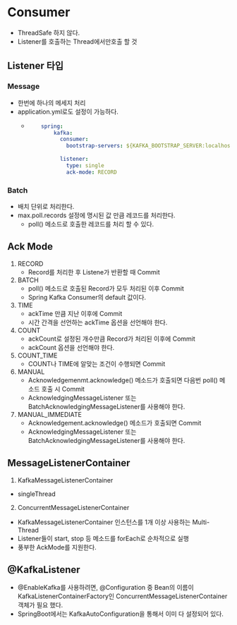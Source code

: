 # Consumer

- ThreadSafe 하지 않다.
- Listener를 호출하는 Thread에서만호출 할 것

## Listener 타입

### Message 
- 한번에 하나의 메세지 처리
- application.yml로도 설정이 가능하다.
  - ```yaml
        spring:
            kafka:
              consumer:
                bootstrap-servers: ${KAFKA_BOOTSTRAP_SERVER:localhost:9092}
            
              listener:
                type: single
                ack-mode: RECORD
    ```

### Batch 
- 배치 단위로 처리한다.
- max.poll.records 설정에 명시된 값 만큼 레코드를 처리한다.
  - poll() 메소드로 호출한 레코드를 처리 할 수 있다.



## Ack Mode

1. RECORD
    - Record를 처리한 후 Listene가 반환할 때 Commit
2. BATCH
    - poll() 메소드로 호출된 Record가 모두 처리된 이후 Commit
    - Spring Kafka Consumer의 default 값이다.
3. TIME
    - ackTime 만큼 지난 이후에 Commit
    - 시간 간격을 선언하는 ackTime 옵션을 선언해야 한다.
4. COUNT
    - ackCount로 설정된 개수만큼 Record가 처리된 이후에 Commit
    - ackCount 옵션을 선언해야 한다.
5. COUNT_TIME
    - COUNT나 TIME에 알맞는 조건이 수행되면 Commit
6. MANUAL
    - Acknowledgemenmt.acknowledge() 메소드가 호출되면 다음번 poll() 메소드 호출 시 Commit
    - AcknowledgingMessageListener 또는 BatchAcknowledgingMessageListener를 사용해야 한다.
7. MANUAL_IMMEDIATE
    - Acknowledgement.acknowledge() 메소드가 호출되면 Commit
    - AcknowledgingMessageListener 또는 BatchAcknowledgingMessageListener를 사용해야 한다.

## MessageListenerContainer

1. KafkaMessageListenerContainer
- singleThread

2. ConcurrentMessageListenerContainer
- KafkaMessageListenerContainer 인스턴스를 1개 이상 사용하는 Multi-Thread
- Listener들이 start, stop 등 메소드를 forEach로 순차적으로 실행        
- 풍부한 AckMode를 지원한다.

## @KafkaListener
- @EnableKafka를 사용하려면, 
  @Configuration 중 Bean의 이름이 KafkaListenerContainerFactory인 ConcurrentMessageListenerContainer 객체가 필요 했다.
- SpringBoot에서는 KafkaAutoConfiguration을 통해서 이미 다 설정되어 있다.